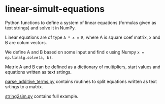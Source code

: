 # linear-simult-equations
Python functions to define a system of linear equations (formulas given as text strings) and solve it in NumPy.

Linear equations are of type ```A * x = B```, where A is square coef matrix,  x and B are colum vectors.

We define A and B based on some input and find x using Numpy ```x = np.linalg.solve(a, b)```.

Matrix A and B can be defined as a dictionary of multipliers, start values and equations written as text srtings.

[parse_additive_terms.py](parse_additive_terms.py) contains routines to split equations written as text srtings to a matrix.

[string2sim.py](string2sim.py) contains full example. 
